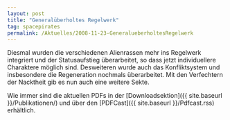 ```yaml
---
layout: post
title: "Generalüberholtes Regelwerk"
tag: spacepirates
permalink: /Aktuelles/2008-11-23-GeneralueberholtesRegelwerk
---
```


Diesmal wurden die verschiedenen Alienrassen mehr ins Regelwerk integriert und der Statusaufstieg überarbeitet, so dass jetzt individuellere Charaktere möglich sind. Desweiteren wurde auch das Konfliktsystem und insbesondere die Regeneration nochmals überarbeitet. Mit den Verfechtern der Nacktheit gib es nun auch eine weitere Sekte.

Wie immer sind die aktuellen PDFs in der [Downloadsektion]({{ site.baseurl }}/Publikationen/) und über den [PDFCast]({{ site.baseurl }}/Pdfcast.rss) erhältlich.



